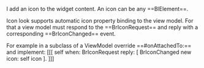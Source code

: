 I add an icon to the widget content. An icon can be any ==BlElement==.

Icon look supports automatic icon property binding to the view model.
For that a view model must respond to the ==BrIconRequest== and reply with a corresponding ==BrIconChanged== event.

For example in a subclass of a ViewModel override ==#onAttachedTo:== and implement:
[[[
	self when: BrIconRequest reply: [ BrIconChanged new icon: self icon ].
]]]